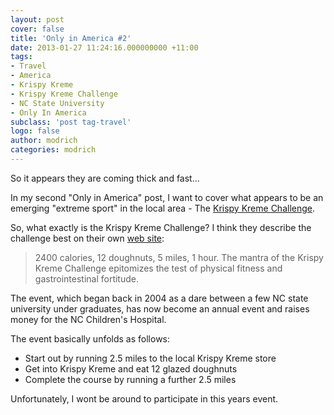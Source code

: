 ```yaml
---
layout: post
cover: false
title: 'Only in America #2'
date: 2013-01-27 11:24:16.000000000 +11:00
tags: 
- Travel
- America
- Krispy Kreme
- Krispy Kreme Challenge
- NC State University
- Only In America
subclass: 'post tag-travel'
logo: false
author: modrich
categories: modrich
---
```

So it appears they are coming thick and fast...

In my second "Only in America" post, I want to cover what appears to be an emerging "extreme sport" in the local area - The [Krispy Kreme Challenge](http://www.krispykremechallenge.com).

So, what exactly is the Krispy Kreme Challenge?  I think they describe the challenge best on their own [web site](http://www.krispykremechallenge.com/ourstory):

> 2400 calories, 12 doughnuts, 5 miles, 1 hour. The mantra of the Krispy Kreme Challenge epitomizes the test of physical fitness and gastrointestinal fortitude.

The event, which began back in 2004 as a dare between a few NC state university under graduates, has now become an annual event and raises money for the NC Children's Hospital.

The event basically unfolds as follows:

- Start out by running 2.5 miles to the local Krispy Kreme store
- Get into Krispy Kreme and eat 12 glazed doughnuts
- Complete the course by running a further 2.5 miles

Unfortunately, I wont be around to participate in this years event.

